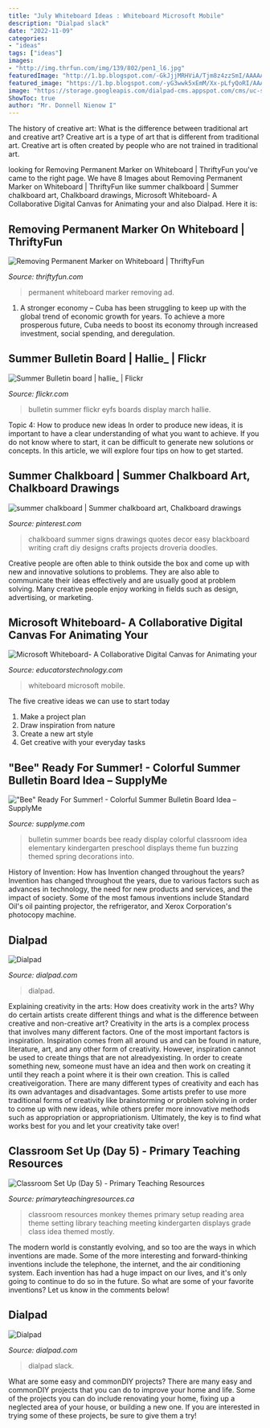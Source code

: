```yaml
---
title: "July Whiteboard Ideas : Whiteboard Microsoft Mobile"
description: "Dialpad slack"
date: "2022-11-09"
categories:
- "ideas"
tags: ["ideas"]
images:
- "http://img.thrfun.com/img/139/802/pen1_l6.jpg"
featuredImage: "http://1.bp.blogspot.com/-GkJjjMRHViA/Tjm8z4zzSmI/AAAAAAAABB0/mGgCZPCKGtA/s1600/IMG_3533.JPG"
featured_image: "https://1.bp.blogspot.com/-yG3wwk5xEmM/Xx-pLfyQoRI/AAAAAAABJEM/15MmjX3L2XsxZJFNMM9rx86JQHFpmCrpwCLcBGAsYHQ/w1200-h630-p-k-no-nu/1.png"
image: "https://storage.googleapis.com/dialpad-cms.appspot.com/cms/uc-slack-blog.jpg?mtime=20210811122138&amp;focal=none"
ShowToc: true
author: "Mr. Donnell Nienow I"
---
```



The history of creative art: What is the difference between traditional art and creative art?
Creative art is a type of art that is different from traditional art. Creative art is often created by people who are not trained in traditional art.

	

		
looking for Removing Permanent Marker on Whiteboard | ThriftyFun you've came to the right page. We have 8 Images about Removing Permanent Marker on Whiteboard | ThriftyFun like summer chalkboard | Summer chalkboard art, Chalkboard drawings, Microsoft Whiteboard- A Collaborative Digital Canvas for Animating your and also Dialpad. Here it is:
		
    
## Removing Permanent Marker On Whiteboard | ThriftyFun

<img loading=lazy src="http://img.thrfun.com/img/139/802/pen1_l6.jpg" onerror="this.onerror=null;this.src='https://tse3.mm.bing.net/th?id=OIP.lGuyFxiQrMiSupEC_RHYOwHaJ4&amp;pid=15.1';" alt="Removing Permanent Marker on Whiteboard | ThriftyFun">

_Source: thriftyfun.com_

>permanent whiteboard marker removing ad. 

	

1. A stronger economy – Cuba has been struggling to keep up with the global trend of economic growth for years. To achieve a more prosperous future, Cuba needs to boost its economy through increased investment, social spending, and deregulation.

    
## Summer Bulletin Board | Hallie_ | Flickr

<img loading=lazy src="https://c1.staticflickr.com/5/4099/4882794594_b098628878_z.jpg" onerror="this.onerror=null;this.src='https://tse4.mm.bing.net/th?id=OIP.j3fOOU20FBjAfz-5BKXZ_wHaFj&amp;pid=15.1';" alt="Summer Bulletin board | hallie_ | Flickr">

_Source: flickr.com_

>bulletin summer flickr eyfs boards display march hallie. 

	

Topic 4: How to produce new ideas
In order to produce new ideas, it is important to have a clear understanding of what you want to achieve. If you do not know where to start, it can be difficult to generate new solutions or concepts. In this article, we will explore four tips on how to get started.

    
## Summer Chalkboard | Summer Chalkboard Art, Chalkboard Drawings

<img loading=lazy src="https://i.pinimg.com/originals/a3/f2/e3/a3f2e34b12de6d2828e366552f100447.jpg" onerror="this.onerror=null;this.src='https://tse4.mm.bing.net/th?id=OIP.lTJYdset3mL4aC3hRoeIsAHaKO&amp;pid=15.1';" alt="summer chalkboard | Summer chalkboard art, Chalkboard drawings">

_Source: pinterest.com_

>chalkboard summer signs drawings quotes decor easy blackboard writing craft diy designs crafts projects droveria doodles. 

	

Creative people are often able to think outside the box and come up with new and innovative solutions to problems. They are also able to communicate their ideas effectively and are usually good at problem solving. Many creative people enjoy working in fields such as design, advertising, or marketing.

    
## Microsoft Whiteboard- A Collaborative Digital Canvas For Animating Your

<img loading=lazy src="https://1.bp.blogspot.com/-yG3wwk5xEmM/Xx-pLfyQoRI/AAAAAAABJEM/15MmjX3L2XsxZJFNMM9rx86JQHFpmCrpwCLcBGAsYHQ/w1200-h630-p-k-no-nu/1.png" onerror="this.onerror=null;this.src='https://tse3.mm.bing.net/th?id=OIP.x63cYPnIkwNlpWVEYmcmNQHaD4&amp;pid=15.1';" alt="Microsoft Whiteboard- A Collaborative Digital Canvas for Animating your">

_Source: educatorstechnology.com_

>whiteboard microsoft mobile. 

	

The five creative ideas we can use to start today
1. Make a project plan
2. Draw inspiration from nature
3. Create a new art style
4. Get creative with your everyday tasks 

    
## &quot;Bee&quot; Ready For Summer! - Colorful Summer Bulletin Board Idea – SupplyMe

<img loading=lazy src="http://cdn.shopify.com/s/files/1/1418/0968/products/Bee-Ready-For-Summer_grande.jpg?v=1522781963" onerror="this.onerror=null;this.src='https://tse4.mm.bing.net/th?id=OIP.DGqCzvCcO7YcWV6mk7uWVAHaEU&amp;pid=15.1';" alt="&quot;Bee&quot; Ready For Summer! - Colorful Summer Bulletin Board Idea – SupplyMe">

_Source: supplyme.com_

>bulletin summer boards bee ready display colorful classroom idea elementary kindergarten preschool displays theme fun buzzing themed spring decorations into. 

	

History of Invention: How has Invention changed throughout the years?
Invention has changed throughout the years, due to various factors such as advances in technology, the need for new products and services, and the impact of society. Some of the most famous inventions include Standard Oil's oil painting projector, the refrigerator, and Xerox Corporation's photocopy machine.

    
## Dialpad

<img loading=lazy src="https://storage.googleapis.com/dialpad-cms.appspot.com/cms/blog/content/GroupshotCopy-2.png" onerror="this.onerror=null;this.src='https://tse1.mm.bing.net/th?id=OIP.QxKaVNU-u9XotT-k1jGcuwHaE8&amp;pid=15.1';" alt="Dialpad">

_Source: dialpad.com_

>dialpad. 

	

Explaining creativity in the arts: How does creativity work in the arts? Why do certain artists create different things and what is the difference between creative and non-creative art?
Creativity in the arts is a complex process that involves many different factors. One of the most important factors is inspiration. Inspiration comes from all around us and can be found in nature, literature, art, and any other form of creativity. However, inspiration cannot be used to create things that are not alreadyexisting. In order to create something new, someone must have an idea and then work on creating it until they reach a point where it is their own creation. This is called creativeigoration. There are many different types of creativity and each has its own advantages and disadvantages. Some artists prefer to use more traditional forms of creativity like brainstorming or problem solving in order to come up with new ideas, while others prefer more innovative methods such as appropriation or appropriationism. Ultimately, the key is to find what works best for you and let your creativity take over!

    
## Classroom Set Up (Day 5) - Primary Teaching Resources

<img loading=lazy src="http://1.bp.blogspot.com/-GkJjjMRHViA/Tjm8z4zzSmI/AAAAAAAABB0/mGgCZPCKGtA/s1600/IMG_3533.JPG" onerror="this.onerror=null;this.src='https://tse2.mm.bing.net/th?id=OIP.tZN5gN2Uj4fsVnCX5f3OCgHaFj&amp;pid=15.1';" alt="Classroom Set Up (Day 5) - Primary Teaching Resources">

_Source: primaryteachingresources.ca_

>classroom resources monkey themes primary setup reading area theme setting library teaching meeting kindergarten displays grade class idea themed mostly. 

	

The modern world is constantly evolving, and so too are the ways in which inventions are made. Some of the more interesting and forward-thinking inventions include the telephone, the internet, and the air conditioning system. Each invention has had a huge impact on our lives, and it's only going to continue to do so in the future. So what are some of your favorite inventions? Let us know in the comments below!

    
## Dialpad

<img loading=lazy src="https://storage.googleapis.com/dialpad-cms.appspot.com/cms/uc-slack-blog.jpg?mtime=20210811122138&amp;focal=none" onerror="this.onerror=null;this.src='https://tse2.mm.bing.net/th?id=OIP.Fr1zqn4tGOWPXSH6cFVcagHaEn&amp;pid=15.1';" alt="Dialpad">

_Source: dialpad.com_

>dialpad slack. 

	

What are some easy and commonDIY projects?
There are many easy and commonDIY projects that you can do to improve your home and life. Some of the projects you can do include renovating your home, fixing up a neglected area of your house, or building a new one. If you are interested in trying some of these projects, be sure to give them a try!

